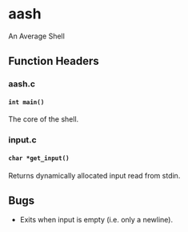 # aash
An Average Shell

## Function Headers

### aash.c

#### `int main()`

The core of the shell.

### input.c

#### `char *get_input()`

Returns dynamically allocated input read from stdin.

## Bugs

- Exits when input is empty (i.e. only a newline).

